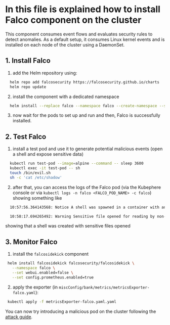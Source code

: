 # In this file is explained how to install Falco component on the cluster

This component consumes event flows and evaluates security rules to detect anomalies. As a default setup, it consumes Linux kernel events and is installed on each node of the cluster using a DaemonSet.

## 1. Install Falco
   1. add the Helm repository using:
   ```sh
     helm repo add falcosecurity https://falcosecurity.github.io/charts
     helm repo update
   ```   
   2. install the component with a dedicated namespace
   ```sh
     helm install --replace falco --namespace falco --create-namespace --set tty=true falcosecurity/falco
   ```
   3. now wait for the pods to set up and run and then, Falco is successfully installed.

## 2. Test Falco
   1. install a test pod and use it to generate potential malicious events (open a shell and expose sensitive data)
   ```sh
     kubectl run test-pod --image=alpine --command -- sleep 3600
     kubectl exec -it test-pod -- sh
     touch /bin/evil.sh
     sh -c 'cat /etc/shadow'
   ```
   2. after that, you can access the logs of the Falco pod (via the Kubephere console or via `kubectl logs -n falco <FALCO_POD_NAME> -c falco`)  showing something like
   ```sh
     10:57:56.364143568: Notice A shell was spawned in a container with an attached terminal (evt_type=execve user=root user_uid=0 user_loginuid=-1 process=sh proc_exepath=/bin/busybox parent=containerd-shim command=sh terminal=34816 exe_flags=EXE_WRITABLE|EXE_LOWER_LAYER container_id=c77ad69b9b96 container_image=alpine container_image_tag=latest container_name=k8s_test-pod_test-pod_default_ef73d4c1-fe2b-49e7-9437-486561d95c9d_0 k8s_ns=<NA> k8s_pod_name=<NA>)

     10:58:17.694265492: Warning Sensitive file opened for reading by non-trusted program (file=/etc/shadow gparent=containerd-shim ggparent=systemd gggparent=<NA> evt_type=open user=root user_uid=0 user_loginuid=-1 process=cat proc_exepath=/bin/busybox parent=sh command=cat /etc/shadow terminal=34816 container_id=c77ad69b9b96 container_image=alpine container_image_tag=latest container_name=k8s_test-pod_test-pod_default_ef73d4c1-fe2b-49e7-9437-486561d95c9d_0 k8s_ns=<NA> k8s_pod_name=<NA>)
   ``` 
  showing that a shell was created with sensitive files opened 
  
## 3. Monitor Falco
   1. install the `falcosidekick` component
   ```sh
    helm install falcosidekick falcosecurity/falcosidekick \
      --namespace falco \
      --set webui.enabled=false \
      --set config.prometheus.enabled=true
   ```
   2. apply the exporter (in `miscConfig/bank/metrics/metricsExporter-falco.yaml`):
   ```sh
    kubectl apply -f metricsExporter-falco.yaml.yaml
   ```

You can now try introducing a malicious pod on the cluster following the [attack guide](Attack.md).

